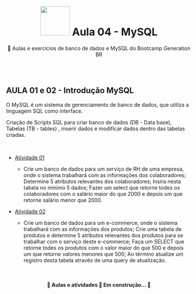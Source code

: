<h1 align="center">
 <img src="https://i.gifer.com/origin/4c/4ced19632c5a410e3319d159e160bb30.gif" width="80"> Aula 04 - MySQL
</h1>

<p align="center"> 📁 Aulas e exercícios de banco de dados e MySQL do Bootcamp Generation BR </p>
<br>
<br>


<h2> AULA 01 e 02 - Introdução MySQL</h2>

O MySQL é um sistema de gerenciamento de banco de dados, que utiliza a linguagem SQL como interface. 

Criação de Scripts SQL para criar banco de dados (DB - Data base), Tabelas (TB - tables) , inserir dados e modificar dados dentro das tabelas criadas. 

<br>
<!--ts-->
   
   * [Atividade 01](Atividade%2001.sql)
      * Crie um banco de dados para um serviço de RH de uma empresa, onde o sistema trabalhará com as informações dos colaboradores;
        Determine 5 atributos relevantes dos colaboradores;
        Insira nesta tabela no mínimo 5 dados;
        Fazer um select  que retorne todes os colaboradores com o salário maior do que 2000 e depois um que retorne salário menor que 2000.
          
   * [Atividade 02](Atividade%2002.sql)
 	 * Crie um banco de dados para um e-commerce, onde o sistema trabalhará com as informações dos produtos; Crie uma tabela de produtos e determine 5 atributos relevantes dos produtos para se trabalhar com o serviço deste e-commerce;  Faça um SELECT que retorne todes os produtos com o valor maior do que 500 e depois um que retorne valores menores que 500; Ao término atualize um registro desta tabela através de uma query de atualização.
 
<!--te-->
<br>



<h4 align="center"> 
	🚧  Aulas e atividades 🚀 Em construção...  🚧
</h4>
